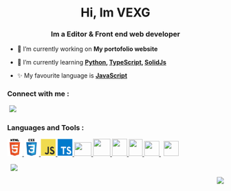 <h1 align="center" >Hi, Im VEXG</h1>
<h3 align="center">Im a Editor & Front end web developer</h3>

-   🔭 I’m currently working on **My portofolio website**

-   🌱 I’m currently learning **[Python](https://www.python.org), [TypeScript](https://www.typescriptlang.org), [SolidJs](solidjs.com)**

-   ✨ My favourite language is **[JavaScript](https://en.wikipedia.org/wiki/JavaScript)**
<p>
<h3 align="left">Connect with me :</h3>
<a style="margin: 5px" target="_blank" href="https://www.instagram.com/h_3loo/">
    <img src="https://www.instagram.com/static/images/ico/favicon.ico/36b3ee2d91ed.ico">
</a>
</p>

<p>
<h3 align="left">Languages and Tools :</h3>
<a target="_blank" href="https://en.wikipedia.org/wiki/HTML">
    <img width="35" height="40" class="mb-4 mr-4 h-6 w-6 sm:h-10 sm:w-10" src="https://raw.githubusercontent.com/devicons/devicon/master/icons/html5/html5-original-wordmark.svg" alt="html5">
</a>
<a target="_blank" href="https://developer.mozilla.org/en-US/docs/Web/CSS">
    <img width="35" height="40" src="https://raw.githubusercontent.com/devicons/devicon/master/icons/css3/css3-original-wordmark.svg">
</a>
<a target="_blank" href="https://en.wikipedia.org/wiki/JavaScript">
    <img width="35" height="40" src="https://raw.githubusercontent.com/devicons/devicon/master/icons/javascript/javascript-original.svg">
</a>
<a target="_blank" href="https://www.typescriptlang.org">
    <img width="35" height="40" src="https://raw.githubusercontent.com/devicons/devicon/master/icons/typescript/typescript-original.svg">
</a>
<a target="_blank" href="https://www.python.org">
    <img height="32" width="40" src="https://docs.python.org/_static/py.svg" style="margin-bottom: 3px">
</a>
<a target="_blank" href="https://tailwindcss.com">
    <img src="https://www.vectorlogo.zone/logos/tailwindcss/tailwindcss-icon.svg" width="40" height="40"/>
</a>
<a target="_blank" href="https://www.solidjs.com">
    <img width="35" height="40" src="https://www.solidjs.com/assets/logo.123b04bc.svg">
</a>
<a target="_blank" href="https://www.figma.com">
    <img width="32" height="39" src="https://www.vectorlogo.zone/logos/figma/figma-icon.svg">
</a>
<a target="_blank" href="https://www.adobe.com/products/photoshop.html">
    <img style="margin-bottom: 2px" height="35" width="35" src="https://www.adobe.com/content/dam/acom/one-console/icons_rebrand/ps_appicon.svg">
</a>
<a target="_blank" href="https://www.adobe.com/products/aftereffects.html">
    <img style="margin-bottom: 3px; margin-left: 7px" height="35" width="35" src="https://www.adobe.com/content/dam/cc/us/en/products/ccoverview/ae_cc_app_RGB.svg">
</a>
</p>

<p>
    &nbsp;
    <img align="center" src="https://github-readme-stats.vercel.app/api?username=VEXG&show_icons=true&locale=en&count_private=true&theme=github_dark"/>
</p>

<p>
    &nbsp;
    <img align="right" src="https://github-readme-stats.vercel.app/api/top-langs/?username=VEXG&show_icons=true&locale=en&count_private=true&layout=compact&theme=github_dark"/>
</p>
